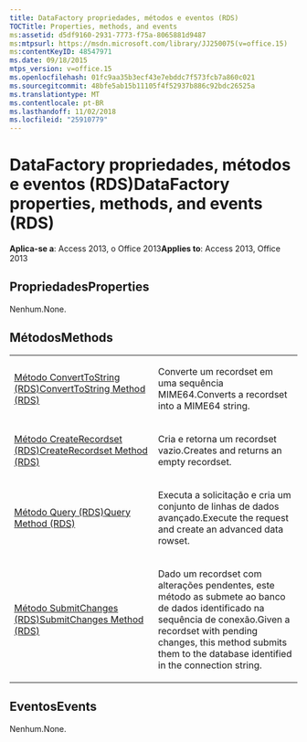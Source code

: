 ```yaml
---
title: DataFactory propriedades, métodos e eventos (RDS)
TOCTitle: Properties, methods, and events
ms:assetid: d5df9160-2931-7773-f75a-8065881d9487
ms:mtpsurl: https://msdn.microsoft.com/library/JJ250075(v=office.15)
ms:contentKeyID: 48547971
ms.date: 09/18/2015
mtps_version: v=office.15
ms.openlocfilehash: 01fc9aa35b3ecf43e7ebddc7f573fcb7a860c021
ms.sourcegitcommit: 48bfe5ab15b11105f4f52937b886c92bdc26525a
ms.translationtype: MT
ms.contentlocale: pt-BR
ms.lasthandoff: 11/02/2018
ms.locfileid: "25910779"
---
```

# <a name="datafactory-properties-methods-and-events-rds"></a><span data-ttu-id="e93e4-102">DataFactory propriedades, métodos e eventos (RDS)</span><span class="sxs-lookup"><span data-stu-id="e93e4-102">DataFactory properties, methods, and events (RDS)</span></span>


<span data-ttu-id="e93e4-103">**Aplica-se a**: Access 2013, o Office 2013</span><span class="sxs-lookup"><span data-stu-id="e93e4-103">**Applies to**: Access 2013, Office 2013</span></span>



## <a name="properties"></a><span data-ttu-id="e93e4-104">Propriedades</span><span class="sxs-lookup"><span data-stu-id="e93e4-104">Properties</span></span>

<span data-ttu-id="e93e4-105">Nenhum.</span><span class="sxs-lookup"><span data-stu-id="e93e4-105">None.</span></span>

## <a name="methods"></a><span data-ttu-id="e93e4-106">Métodos</span><span class="sxs-lookup"><span data-stu-id="e93e4-106">Methods</span></span>

<table>
<colgroup>
<col style="width: 50%" />
<col style="width: 50%" />
</colgroup>
<tbody>
<tr class="odd">
<td><p><span data-ttu-id="e93e4-107"><a href="converttostring-method-rds.md">Método ConvertToString (RDS)</a></span><span class="sxs-lookup"><span data-stu-id="e93e4-107"><a href="converttostring-method-rds.md">ConvertToString Method (RDS)</a></span></span></p></td>
<td><p><span data-ttu-id="e93e4-108">Converte um recordset em uma sequência MIME64.</span><span class="sxs-lookup"><span data-stu-id="e93e4-108">Converts a recordset into a MIME64 string.</span></span></p></td>
</tr>
<tr class="even">
<td><p><span data-ttu-id="e93e4-109"><a href="createrecordset-method-rds.md">Método CreateRecordset (RDS)</a></span><span class="sxs-lookup"><span data-stu-id="e93e4-109"><a href="createrecordset-method-rds.md">CreateRecordset Method (RDS)</a></span></span></p></td>
<td><p><span data-ttu-id="e93e4-110">Cria e retorna um recordset vazio.</span><span class="sxs-lookup"><span data-stu-id="e93e4-110">Creates and returns an empty recordset.</span></span></p></td>
</tr>
<tr class="odd">
<td><p><span data-ttu-id="e93e4-111"><a href="query-method-rds.md">Método Query (RDS)</a></span><span class="sxs-lookup"><span data-stu-id="e93e4-111"><a href="query-method-rds.md">Query Method (RDS)</a></span></span></p></td>
<td><p><span data-ttu-id="e93e4-112">Executa a solicitação e cria um conjunto de linhas de dados avançado.</span><span class="sxs-lookup"><span data-stu-id="e93e4-112">Execute the request and create an advanced data rowset.</span></span></p></td>
</tr>
<tr class="even">
<td><p><span data-ttu-id="e93e4-113"><a href="submitchanges-method-rds.md">Método SubmitChanges (RDS)</a></span><span class="sxs-lookup"><span data-stu-id="e93e4-113"><a href="submitchanges-method-rds.md">SubmitChanges Method (RDS)</a></span></span></p></td>
<td><p><span data-ttu-id="e93e4-114">Dado um recordset com alterações pendentes, este método as submete ao banco de dados identificado na sequência de conexão.</span><span class="sxs-lookup"><span data-stu-id="e93e4-114">Given a recordset with pending changes, this method submits them to the database identified in the connection string.</span></span></p></td>
</tr>
</tbody>
</table>


## <a name="events"></a><span data-ttu-id="e93e4-115">Eventos</span><span class="sxs-lookup"><span data-stu-id="e93e4-115">Events</span></span>

<span data-ttu-id="e93e4-116">Nenhum.</span><span class="sxs-lookup"><span data-stu-id="e93e4-116">None.</span></span>


